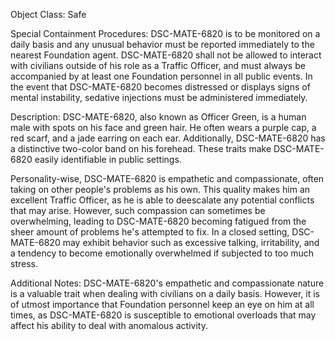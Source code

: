 Object Class: Safe

Special Containment Procedures:
DSC-MATE-6820 is to be monitored on a daily basis and any unusual behavior must be reported immediately to the nearest Foundation agent. DSC-MATE-6820 shall not be allowed to interact with civilians outside of his role as a Traffic Officer, and must always be accompanied by at least one Foundation personnel in all public events. In the event that DSC-MATE-6820 becomes distressed or displays signs of mental instability, sedative injections must be administered immediately.

Description:
DSC-MATE-6820, also known as Officer Green, is a human male with spots on his face and green hair. He often wears a purple cap, a red scarf, and a jade earring on each ear. Additionally, DSC-MATE-6820 has a distinctive two-color band on his forehead. These traits make DSC-MATE-6820 easily identifiable in public settings.

Personality-wise, DSC-MATE-6820 is empathetic and compassionate, often taking on other people's problems as his own. This quality makes him an excellent Traffic Officer, as he is able to deescalate any potential conflicts that may arise. However, such compassion can sometimes be overwhelming, leading to DSC-MATE-6820 becoming fatigued from the sheer amount of problems he's attempted to fix. In a closed setting, DSC-MATE-6820 may exhibit behavior such as excessive talking, irritability, and a tendency to become emotionally overwhelmed if subjected to too much stress.

Additional Notes:
DSC-MATE-6820's empathetic and compassionate nature is a valuable trait when dealing with civilians on a daily basis. However, it is of utmost importance that Foundation personnel keep an eye on him at all times, as DSC-MATE-6820 is susceptible to emotional overloads that may affect his ability to deal with anomalous activity.